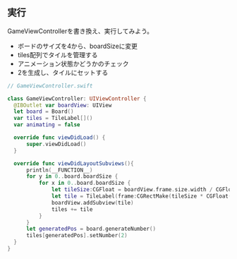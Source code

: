 ##  実行

GameViewControllerを書き換え、実行してみよう。

- ボードのサイズを4から、boardSizeに変更
- tiles配列でタイルを管理する
- アニメーション状態かどうかのチェック
- 2を生成し、タイルにセットする

```swift
// GameViewController.swift

class GameViewController: UIViewController {
  @IBOutlet var boardView: UIView
  let board = Board()
  var tiles = TileLabel[]()
  var animating = false

  override func viewDidLoad() {
      super.viewDidLoad()
  }

  override func viewDidLayoutSubviews(){
      println(__FUNCTION__)
      for y in 0..board.boardSize {
          for x in 0..board.boardSize {
              let tileSize:CGFloat = boardView.frame.size.width / CGFloat(board.boardSize)
              let tile = TileLabel(frame:CGRectMake(tileSize * CGFloat(x), tileSize * CGFloat(y), tileSize, tileSize))
              boardView.addSubview(tile)
              tiles += tile
          }
      }
      let generatedPos = board.generateNumber()
      tiles[generatedPos].setNumber(2)
  }
}
```